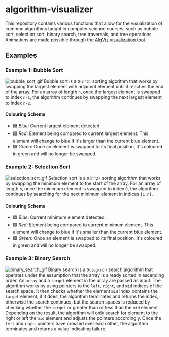 # algorithm-visualizer
This repository contains various functions that allow for the visualization of common algorithms taught in computer science courses, such as 
bubble sort, selection sort, binary search, tree traversals, and tree operations. Animations are made possible through the [AlgViz visualization tool](https://algviz.com/index_en.html).

## Examples
### Example 1: Bubble Sort
![bubble_sort_gif](https://github.com/jikaelgagnon/algorithm-visualizer/assets/82888595/03714fcf-2043-4252-aa54-0c8e4ee615ac)
Bubble sort is a `O(n^2)` sorting algorithm that works by swapping the largest element with adjacent element until it
reaches the end of the array. For an array of length
`n`, once the largest element is swapped to index `n-1`, the algorithm continues by swapping the next largest element to index `n-2`. 
#### Colouring Scheme
- 🟦 *Blue*: Current largest element detected.
- 🟥 *Red*: Element being compared to current largest element. This element will change to blue if it's larger than the current blue element.
- 🟩 *Green*: Once an element is swapped to its final position, it's coloured in green and will no longer be swapped.


### Example 2: Selection Sort
![selection_sort_gif](https://github.com/jikaelgagnon/algorithm-visualizer/assets/82888595/7a343493-4052-4e4d-9e4f-0a249511b96a)
Selection sort is a `O(n^2)` sorting algorithm that works by swapping the minimum element to the start of the array. For an array of length
`n`, once the minimum element is swapped to index `0`, the algorithm continues by searching for the next minimum element in indices `[1:n]`.
#### Colouring Scheme
- 🟦 *Blue*: Current minimum element detected.
- 🟥 *Red*: Element being compared to current minimum element. This element will change to blue if it's smaller than the current blue element.
- 🟩 *Green*: Once an element is swapped to its final position, it's coloured in green and will no longer be swapped.

### Example 3: Binary Search
![binary_search_gif](https://github.com/jikaelgagnon/algorithm-visualizer/assets/82888595/8fc2760b-a529-4c4b-92bb-c46ebc587e81)
Binary search is a `O(log(n))` search algorithm that operates under the assumption that the array is already sorted in ascending order. 
An `array` and a `target` element in the array are passed as input. The algorithm works by using pointers to the `left`, `right`, and `mid` indices of the search space. It then checks whether the element `mid` index contains the `target` element; if it does, the algorithm terminates and returns the index, otherwise the search continues, but the search spaces is reduced by checking whether the `target` or greater than or less than the `mid` element. Depending
on the result, the algorithm will only search for element to the right or left the `mid` element and adjusts the pointers accordingly. Once the `left` and `right` pointers have crossed over each other, the algorithm terminates and returns a value indicating failure.
